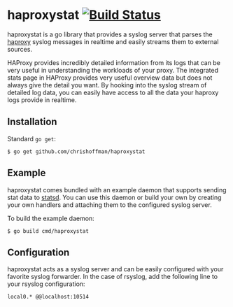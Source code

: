 # haproxystat [![Build Status](https://travis-ci.org/chrishoffman/haproxystat.png)](https://travis-ci.org/chrishoffman/haproxystat)

haproxystat is a go library that provides a syslog server that parses the [haproxy](http://www.haproxy.org/) syslog messages in realtime and easily streams them to external sources.

HAProxy provides incredibly detailed information from its logs that can be very useful in understanding the workloads of your proxy. The integrated stats page in HAProxy provides very useful overview data but does not always give the detail you want. By hooking into the syslog stream of detailed log data, you can easily have access to all the data your haproxy logs provide in realtime.

## Installation

Standard `go get`:

```
$ go get github.com/chrishoffman/haproxystat
```

## Example

haproxystat comes bundled with an example daemon that supports sending stat data to [statsd](https://github.com/etsy/statsd). You can use this daemon or build your own by creating your own handlers and attaching them to the configured syslog server.

To build the example daemon:

```
$ go build cmd/haproxystat
```

## Configuration

haproxystat acts as a syslog server and can be easily configured with your favorite syslog forwarder. In the case of rsyslog, add the following line to your rsyslog configuration:

```
local0.* @@localhost:10514
```
